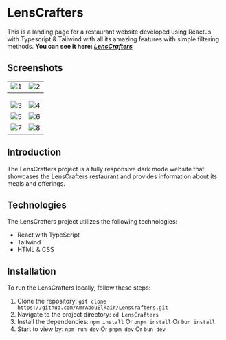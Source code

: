# LensCrafters

This is a landing page for a restaurant website developed using ReactJs with Typescript & Tailwind with all its amazing features with simple filtering methods.
**You can see it here: _[LensCrafters](https://lens-crafters-6418dppem-amrabouelkair.vercel.app/)_**

## Screenshots

|                                            |                                                 |
| ------------------------------------------------------- | :-----------------------------------------------------: |
| ![1](https://github.com/AmrAbouElkair/LensCrafters/assets/83710148/ffc02c5b-38b0-4f9e-9ecf-02b3d0657385)| ![2](https://github.com/AmrAbouElkair/LensCrafters/assets/83710148/20e92c8b-1aaf-425c-8ad2-717646aa2726)|



|                                         |                                                 |
| ------------------------------------------------------- | :-----------------------------------------------------: |
|      ![3](https://github.com/AmrAbouElkair/LensCrafters/assets/83710148/98c12716-cb92-49aa-ab9e-20639072670f)   |   ![4](https://github.com/AmrAbouElkair/LensCrafters/assets/83710148/ee9d0126-8de5-4475-a37b-fa7def337da0) |
|     ![5](https://github.com/AmrAbouElkair/LensCrafters/assets/83710148/ae0d8440-1700-4368-b8bc-4ab1a1d9ce0a)   |  ![6](https://github.com/AmrAbouElkair/LensCrafters/assets/83710148/71f3f1a3-0ce6-4e86-93ac-ffc0eba79db2) |
|   ![7](https://github.com/AmrAbouElkair/LensCrafters/assets/83710148/fbc17ac6-4aa5-4e21-9e35-365960045a7e)     |  ![8](https://github.com/AmrAbouElkair/LensCrafters/assets/83710148/f0e69143-18c9-41dd-a132-c94272a551c6)   |

## Introduction

The LensCrafters project is a fully responsive dark mode website that showcases the LensCrafters restaurant and provides information about its meals and offerings.

## Technologies

The LensCrafters project utilizes the following technologies:

- React with TypeScript
- Tailwind
- HTML & CSS

## Installation

To run the LensCrafters locally, follow these steps:

1. Clone the repository: `git clone https://github.com/AmrAbouElkair/LensCrafters.git`
2. Navigate to the project directory: `cd LensCrafters`
3. Install the dependencies: `npm install` Or `pnpm install` Or `bun install`
4. Start to view by: `npm run dev` Or `pnpm dev` Or `bun dev`
